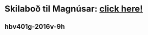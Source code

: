 # Skilaboð til Magnúsar: [click here!](http://www.quickmeme.com/img/70/7073ff0ce9c54f6672f157ebef668c1b6bb123d15fc2e2bc062ec1558f964820.jpg)
## hbv401g-2016v-9h
